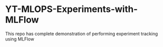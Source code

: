 # YT-MLOPS-Experiments-with-MLFlow
This repo has complete demonstration of performing experiment tracking using MLFlow
